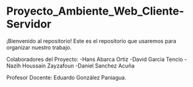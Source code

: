 # Proyecto_Ambiente_Web_Cliente-Servidor
¡Bienvenido al repositorio! 
Este es el repositorio que usaremos para organizar nuestro trabajo. 

Colaboradores del Proyecto: 
-Hans Abarca Ortiz
-David Garcia Tencio
-Nazih Houssain Zayzafoun
-Daniel Sanchez Acuña 

Profesor Docente: 
Eduardo González Paniagua.
